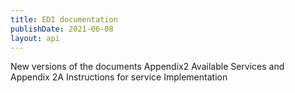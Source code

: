```yaml
---
title: EDI documentation
publishDate: 2021-06-08
layout: api
---
```


New versions of the documents Appendix2 Available Services and Appendix 2A Instructions for service Implementation
